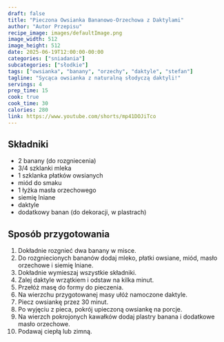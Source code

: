 ```yaml
---
draft: false
title: "Pieczona Owsianka Bananowo-Orzechowa z Daktylami"
author: "Autor Przepisu"
recipe_image: images/defaultImage.png
image_width: 512
image_height: 512
date: 2025-06-19T12:00:00-00:00
categories: ["sniadania"]
subcategories: ["słodkie"]
tags: ["owsianka", "banany", "orzechy", "daktyle", "stefan"]
tagline: "Sycąca owsianka z naturalną słodyczą daktyli!"
servings: 4
prep_time: 15
cook: true
cook_time: 30
calories: 280
link: https://www.youtube.com/shorts/mp41DOJiTco
---
```


## Składniki
- 2 banany (do rozgniecenia)
- 3/4 szklanki mleka
- 1 szklanka płatków owsianych
- miód do smaku
- 1 łyżka masła orzechowego
- siemię lniane
- daktyle
- dodatkowy banan (do dekoracji, w plastrach)

## Sposób przygotowania
1. Dokładnie rozgnieć dwa banany w misce.
2. Do rozgniecionych bananów dodaj mleko, płatki owsiane, miód, masło orzechowe i siemię lniane.
3. Dokładnie wymieszaj wszystkie składniki.
4. Zalej daktyle wrzątkiem i odstaw na kilka minut.
5. Przełóż masę do formy do pieczenia.
6. Na wierzchu przygotowanej masy ułóż namoczone daktyle.
7. Piecz owsiankę przez 30 minut.
8. Po wyjęciu z pieca, pokrój upieczoną owsiankę na porcje.
9. Na wierzch pokrojonych kawałków dodaj plastry banana i dodatkowe masło orzechowe.
10. Podawaj ciepłą lub zimną.
